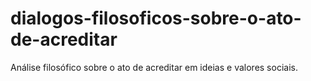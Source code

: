 # dialogos-filosoficos-sobre-o-ato-de-acreditar
Análise filosófico sobre o ato de acreditar em ideias e valores sociais.
